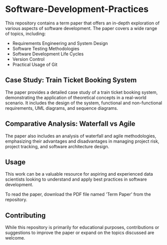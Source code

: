 # Software-Development-Practices

This repository contains a term paper that offers an in-depth exploration of various aspects of software development. The paper covers a wide range of topics, including:

- Requirements Engineering and System Design
- Software Testing Methodologies
- Software Development Life Cycles
- Version Control
- Practical Usage of Git

## Case Study: Train Ticket Booking System

The paper provides a detailed case study of a train ticket booking system, demonstrating the application of theoretical concepts in a real-world scenario. It includes the design of the system, functional and non-functional requirements, UML diagrams, and sequence diagrams.

## Comparative Analysis: Waterfall vs Agile

The paper also includes an analysis of waterfall and agile methodologies, emphasizing their advantages and disadvantages in managing project risk, project tracking, and software architecture design.

## Usage

This work can be a valuable resource for aspiring and experienced data scientists looking to understand and apply best practices in software development.

To read the paper, download the PDF file named 'Term Paper' from the repository.

## Contributing

While this repository is primarily for educational purposes, contributions or suggestions to improve the paper or expand on the topics discussed are welcome.
